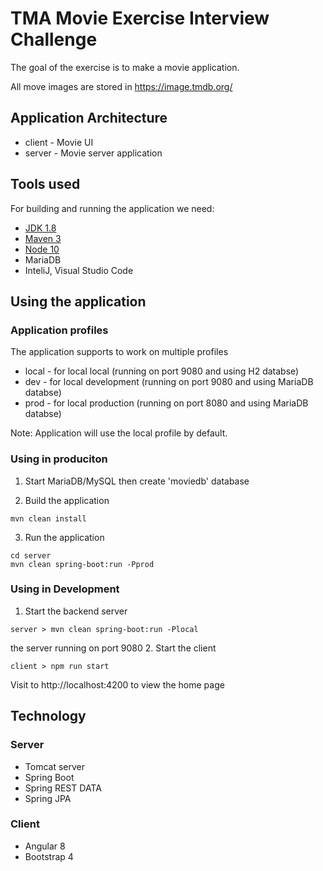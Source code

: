 # TMA Movie Exercise Interview Challenge

The goal of the exercise is to make a movie application.

All move images are stored in https://image.tmdb.org/

## Application Architecture
- client - Movie UI
- server - Movie server application 


## Tools used

For building and running the application we need:

- [JDK 1.8](http://www.oracle.com/technetwork/java/javase/downloads/jdk8-downloads-2133151.html)
- [Maven 3](https://maven.apache.org)
- [Node 10](https://nodejs.org/en/)
- MariaDB
- InteliJ, Visual Studio Code

## Using the application

### Application profiles

The application supports to work on multiple profiles
- local - for local local (running on port 9080 and using H2 databse)
- dev - for local development (running on port 9080 and using MariaDB databse)
- prod - for local production (running on port 8080 and using MariaDB databse)

Note: Application will use the local profile by default.

### Using in produciton 

1. Start MariaDB/MySQL then create 'moviedb' database

2. Build the application

```shell
mvn clean install
```
3. Run the application

```shell
cd server 
mvn clean spring-boot:run -Pprod
```

###  Using in Development

1. Start the backend server

```shell 
server > mvn clean spring-boot:run -Plocal
```
the server running on port 9080
2. Start the client

```shell 
client > npm run start
```
Visit to http://localhost:4200 to view the home page

## Technology 
### Server
+ Tomcat server
+ Spring Boot
+ Spring REST DATA
+ Spring JPA

### Client
+ Angular 8
+ Bootstrap 4
